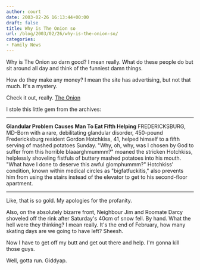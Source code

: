 ```yaml
---
author: court
date: 2003-02-26 16:13:44+00:00
draft: false
title: Why is The Onion so
url: /blog/2003/02/26/why-is-the-onion-so/
categories:
- Family News
---
```


Why is The Onion so darn good?  I mean really.  What do these people do but sit around all day and think of the funniest damn things.

How do they make any money?  I mean the site has advertising, but not that much.  It's a mystery.

Check it out, really.  [The Onion](http://www.theonion.com)

I stole this little gem from the archives:
**********************
**Glandular Problem Causes Man To Eat Fifth Helping**
FREDERICKSBURG, MD-Born with a rare, debilitating glandular disorder, 450-pound Fredericksburg resident Gordon Hotchkiss, 41, helped himself to a fifth serving of mashed potatoes Sunday. "Why, oh, why, was I chosen by God to suffer from this horrible blaaarghmummm?" moaned the stricken Hotchkiss, helplessly shoveling fistfuls of buttery mashed potatoes into his mouth. "What have I done to deserve this awful glomphummm?" Hotchkiss' condition, known within medical circles as "bigfatfuckitis," also prevents him from using the stairs instead of the elevator to get to his second-floor apartment.
**********************

Like, that is so gold.  My apologies for the profanity.

Also, on the absolutely bizarre front, Neighbour Jim and Roomate Darcy shoveled off the rink after Saturday's 40cm of snow fell.  By hand.  What the hell were they thinking?  I mean really.  It's the end of February, how many skating days are we going to have left?  Sheesh.

Now I have to get off my butt and get out there and help.  I'm gonna kill those guys.

Well, gotta run.
Giddyap.
